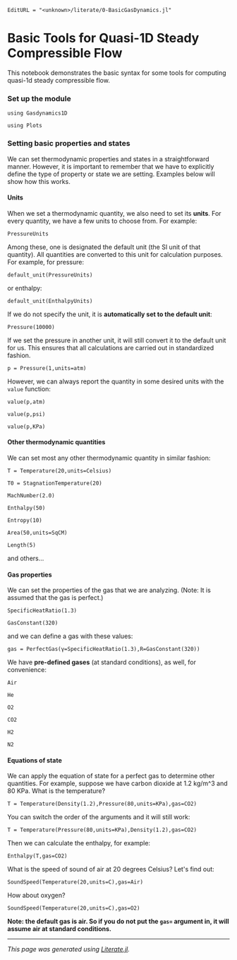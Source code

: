 ```@meta
EditURL = "<unknown>/literate/0-BasicGasDynamics.jl"
```

# Basic Tools for Quasi-1D Steady Compressible Flow
This notebook demonstrates the basic syntax for some tools for computing
quasi-1d steady compressible flow.

### Set up the module

```@example 0-BasicGasDynamics
using Gasdynamics1D
```

```@example 0-BasicGasDynamics
using Plots
```

### Setting basic properties and states
We can set thermodynamic properties and states in a straightforward manner.
However, it is important to remember that we have to explicitly define the
type of property or state we are setting. Examples below will show how this works.

#### Units
When we set a thermodynamic quantity, we also need to set its **units**. For every
quantity, we have a few units to choose from. For example:

```@example 0-BasicGasDynamics
PressureUnits
```

Among these, one is designated the default unit (the SI unit of that quantity).
All quantities are converted to this unit for calculation purposes. For example,
for pressure:

```@example 0-BasicGasDynamics
default_unit(PressureUnits)
```

or enthalpy:

```@example 0-BasicGasDynamics
default_unit(EnthalpyUnits)
```

If we do not specify the unit, it is **automatically set to the default unit**:

```@example 0-BasicGasDynamics
Pressure(10000)
```

If we set the pressure in another unit, it will still convert it to the default
unit for us. This ensures that all calculations are carried out in standardized fashion.

```@example 0-BasicGasDynamics
p = Pressure(1,units=atm)
```

However, we can always report the quantity in some desired units with the `value`
function:

```@example 0-BasicGasDynamics
value(p,atm)
```

```@example 0-BasicGasDynamics
value(p,psi)
```

```@example 0-BasicGasDynamics
value(p,KPa)
```

#### Other thermodynamic quantities
We can set most any other thermodynamic quantity in similar fashion:

```@example 0-BasicGasDynamics
T = Temperature(20,units=Celsius)
```

```@example 0-BasicGasDynamics
T0 = StagnationTemperature(20)
```

```@example 0-BasicGasDynamics
MachNumber(2.0)
```

```@example 0-BasicGasDynamics
Enthalpy(50)
```

```@example 0-BasicGasDynamics
Entropy(10)
```

```@example 0-BasicGasDynamics
Area(50,units=SqCM)
```

```@example 0-BasicGasDynamics
Length(5)
```

and others...

#### Gas properties
We can set the properties of the gas that we are analyzing. (Note: It is
assumed that the gas is perfect.)

```@example 0-BasicGasDynamics
SpecificHeatRatio(1.3)
```

```@example 0-BasicGasDynamics
GasConstant(320)
```

and we can define a gas with these values:

```@example 0-BasicGasDynamics
gas = PerfectGas(γ=SpecificHeatRatio(1.3),R=GasConstant(320))
```

We have **pre-defined gases** (at standard conditions), as well, for convenience:

```@example 0-BasicGasDynamics
Air
```

```@example 0-BasicGasDynamics
He
```

```@example 0-BasicGasDynamics
O2
```

```@example 0-BasicGasDynamics
CO2
```

```@example 0-BasicGasDynamics
H2
```

```@example 0-BasicGasDynamics
N2
```

#### Equations of state
We can apply the equation of state for a perfect gas to determine other quantities.
For example, suppose we have carbon dioxide at 1.2 kg/m^3 and 80 KPa. What is the temperature?

```@example 0-BasicGasDynamics
T = Temperature(Density(1.2),Pressure(80,units=KPa),gas=CO2)
```

You can switch the order of the arguments and it will still work:

```@example 0-BasicGasDynamics
T = Temperature(Pressure(80,units=KPa),Density(1.2),gas=CO2)
```

Then we can calculate the enthalpy, for example:

```@example 0-BasicGasDynamics
Enthalpy(T,gas=CO2)
```

What is the speed of sound of air at 20 degrees Celsius? Let's find out:

```@example 0-BasicGasDynamics
SoundSpeed(Temperature(20,units=C),gas=Air)
```

How about oxygen?

```@example 0-BasicGasDynamics
SoundSpeed(Temperature(20,units=C),gas=O2)
```

**Note: the default gas is air. So if you do not put the `gas=` argument in,
it will assume air at standard conditions.**

---

*This page was generated using [Literate.jl](https://github.com/fredrikekre/Literate.jl).*


